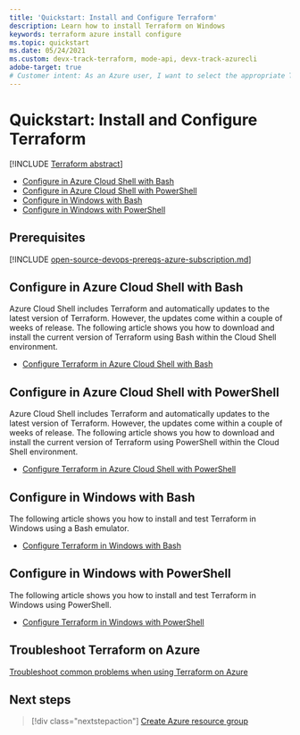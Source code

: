 ```yaml
---
title: 'Quickstart: Install and Configure Terraform'
description: Learn how to install Terraform on Windows
keywords: terraform azure install configure 
ms.topic: quickstart
ms.date: 05/24/2021
ms.custom: devx-track-terraform, mode-api, devx-track-azurecli 
adobe-target: true
# Customer intent: As an Azure user, I want to select the appropriate Terraform installation for my environment.
---
```


# Quickstart: Install and Configure Terraform

[!INCLUDE [Terraform abstract](./includes/abstract.md)]

- [Configure in Azure Cloud Shell with Bash](#configure-in-azure-cloud-shell-with-bash)
- [Configure in Azure Cloud Shell with PowerShell](#configure-in-azure-cloud-shell-with-powershell)
- [Configure in Windows with Bash](#configure-in-windows-with-bash)
- [Configure in Windows with PowerShell](#configure-in-windows-with-powershell)

## Prerequisites

[!INCLUDE [open-source-devops-prereqs-azure-subscription.md](../includes/open-source-devops-prereqs-azure-subscription.md)]

## Configure in Azure Cloud Shell with Bash

Azure Cloud Shell includes Terraform and automatically updates to the latest version of Terraform. However, the updates come within a couple of weeks of release. The following article shows you how to download and install the current version of Terraform using Bash within the Cloud Shell environment.

- [Configure Terraform in Azure Cloud Shell with Bash](./get-started-cloud-shell-bash.md)

## Configure in Azure Cloud Shell with PowerShell

Azure Cloud Shell includes Terraform and automatically updates to the latest version of Terraform. However, the updates come within a couple of weeks of release. The following article shows you how to download and install the current version of Terraform using PowerShell within the Cloud Shell environment.

- [Configure Terraform in Azure Cloud Shell with PowerShell](./get-started-cloud-shell-powershell.md)

## Configure in Windows with Bash

The following article shows you how to install and test Terraform in Windows using a Bash emulator.

- [Configure Terraform in Windows with Bash](./get-started-windows-bash.md)

## Configure in Windows with PowerShell

The following article shows you how to install and test Terraform in Windows using PowerShell.

- [Configure Terraform in Windows with PowerShell](./get-started-windows-powershell.md)

## Troubleshoot Terraform on Azure

[Troubleshoot common problems when using Terraform on Azure](troubleshoot.md)

## Next steps

> [!div class="nextstepaction"]
> [Create Azure resource group](create-resource-group.md)
